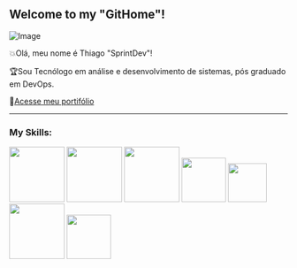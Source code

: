 ## Welcome to my "GitHome"!

![Image](https://www.iiserkol.ac.in/~cds/assets/image/intro_to_comp_programming.jpg)


💥Olá, meu nome é Thiago "SprintDev"!

🏆Sou Tecnólogo em análise e desenvolvimento de sistemas, pós graduado em DevOps.

📝[Acesse meu portifólio](https://devbook.app/p/thiagosilva)

--------------------
### My Skills:

<img src="https://cdn.jsdelivr.net/gh/devicons/devicon@latest/icons/python/python-original-wordmark.svg" width="100px" />
<img src="https://cdn.jsdelivr.net/gh/devicons/devicon@latest/icons/jupyter/jupyter-original-wordmark.svg" width="100px"/>
<img src="https://cdn.jsdelivr.net/gh/devicons/devicon@latest/icons/git/git-original-wordmark.svg" width="100px" />
<img src="https://cdn.jsdelivr.net/gh/devicons/devicon@latest/icons/gitlab/gitlab-plain-wordmark.svg" width="80px" />
<img src="https://cdn.jsdelivr.net/gh/devicons/devicon@latest/icons/anaconda/anaconda-original.svg" width="70px" />
<img src="https://cdn.jsdelivr.net/gh/devicons/devicon@latest/icons/unifiedmodelinglanguage/unifiedmodelinglanguage-original-wordmark.svg" width="100px" />
 <img src="https://cdn.jsdelivr.net/gh/devicons/devicon@latest/icons/linux/linux-original.svg" width="80px" />
          
          

          


<!--
**h4ckd0n/h4ckd0n** is a ✨ _special_ ✨ repository because its `README.md` (this file) appears on your GitHub profile.

Here are some ideas to get you started:

- 🔭 I’m currently working on ...
- 🌱 I’m currently learning ...
- 👯 I’m looking to collaborate on ...
- 🤔 I’m looking for help with ...
- 💬 Ask me about ...
- 📫 How to reach me: ...
- 😄 Pronouns: ...
- ⚡ Fun fact: ...
-->
